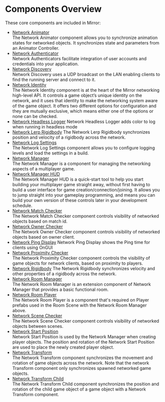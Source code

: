 # Components Overview

These core components are included in Mirror:

-   [Network Animator](NetworkAnimator.md)  
    The Network Animator component allows you to synchronize animation states for networked objects. It synchronizes state and parameters from an Animator Controller.
-   [Network Authenticator](Authenticators/index.md)  
    Network Authenticators facilitate integration of user accounts and credentials into your application.
-   [Network Discovery](NetworkDiscovery.md)  
    Network Discovery uses a UDP broadcast on the LAN enabling clients to find the running server and connect to it.
-   [Network Identity](NetworkIdentity.md)  
    The Network Identity component is at the heart of the Mirror networking high-level API. It controls a game object’s unique identity on the network, and it uses that identity to make the networking system aware of the game object. It offers two different options for configuration and they are mutually exclusive, which means either one of the options or none can be checked.
-   [Network Headless Logger](NetworkHeadlessLogger.md)
    Network Headless Logger adds color to log when running in headless mode
-   [Network Lerp Rigidbody](NetworkLerpRigidbody.md)
    The Network Lerp Rigidbody synchronizes position and velocity of a rigidbody across the network.
-   [Network Log Settings](NetworkLogSettings.md)  
    The Network Log Settings component allows you to configure logging levels and load the settings in a build.
-   [Network Manager](NetworkManager.md)  
    The Network Manager is a component for managing the networking aspects of a multiplayer game.
-   [Network Manager HUD](NetworkManagerHUD.md)  
    The Network Manager HUD is a quick-start tool to help you start building your multiplayer game straight away, without first having to build a user interface for game creation/connection/joining. It allows you to jump straight into your gameplay programming, and means you can build your own version of these controls later in your development schedule.
-   [Network Match Checker](NetworkMatchChecker.md)  
    The Network Match Checker component controls visibility of networked objects based on match id.
-   [Network Owner Checker](NetworkOwnerChecker.md)  
    The Network Owner Checker component controls visibility of networked objects based on owner client.
-   [Network Ping Display](NetworkPingDisplay.md)
    Network Ping Display shows the Ping time for clients using OnGUI
-   [Network Proximity Checker](NetworkProximityChecker.md)  
    The Network Proximity Checker component controls the visibility of game objects for network clients, based on proximity to players.
-   [Network Rigidbody](NetworkRigidbody.md)
    The Network Rigidbody synchronizes velocity and other properties of a rigidbody across the network.
-   [Network Room Manager](NetworkRoomManager.md)  
    The Network Room Manager is an extension component of Network Manager that provides a basic functional room.
-   [Network Room Player](NetworkRoomPlayer.md)  
    The Network Room Player is a component that's required on Player prefabs used in the Room Scene with the Network Room Manager above.
-   [Network Scene Checker](NetworkSceneChecker.md)  
    The Network Scene Checker component controls visibility of networked objects between scenes.
-   [Network Start Position](NetworkStartPosition.md)  
    Network Start Position is used by the Network Manager when creating player objects. The position and rotation of the Network Start Position are used to place the newly created player object.
-   [Network Transform](NetworkTransform.md)  
    The Network Transform component synchronizes the movement and rotation of game objects across the network. Note that the network Transform component only synchronizes spawned networked game objects.
-   [Network Transform Child](NetworkTransformChild.md)  
    The Network Transform Child component synchronizes the position and rotation of the child game object of a game object with a Network Transform component.
